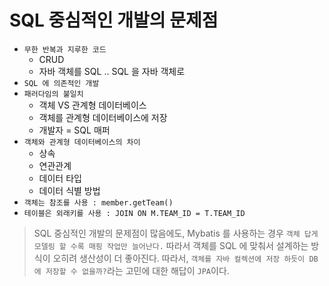 # SQL 중심적인 개발의 문제점

- `무한 반복과 지루한 코드`
  - CRUD
  - 자바 객체를 SQL .. SQL 을 자바 객체로
- `SQL 에 의존적인 개발`
- `패러다임의 불일치`
  - 객체 VS 관계형 데이터베이스
  - 객체를 관계형 데이터베이스에 저장
  - 개발자 = SQL 매퍼
- `객체와 관계형 데이터베이스의 차이`
  - 상속
  - 연관관계
  - 데이터 타입
  - 데이터 식별 방법
- `객체는 참조를 사용 : member.getTeam()`
- `테이블은 외래키를 사용 : JOIN ON M.TEAM_ID = T.TEAM_ID`

> SQL 중심적인 개발의 문제점이 많음에도, Mybatis 를 사용하는 경우 `객체 답게 모델링 할 수록 매핑 작업만 늘어난다.` 따라서 객체를 SQL 에 맞춰서 설계하는 방식이 오히려 생산성이 더 좋아진다.
> 따라서, `객체를 자바 컬렉션에 저장 하듯이 DB 에 저장할 수 없을까?`라는 고민에 대한 해답이 `JPA`이다.
